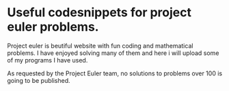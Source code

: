 # Useful codesnippets for project euler problems.

Project euler is beutiful website with fun coding and mathematical problems. I have enjoyed solving many of them and here i will upload some of my programs I have used.

As requested by the Project Euler team, no solutions to problems over 100 is going to be published.
